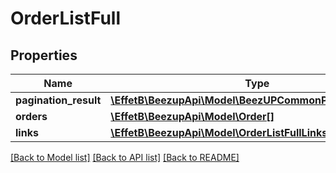 # OrderListFull

## Properties
Name | Type | Description | Notes
------------ | ------------- | ------------- | -------------
**pagination_result** | [**\EffetB\BeezupApi\Model\BeezUPCommonPaginationResult**](BeezUPCommonPaginationResult.md) |  | [optional] 
**orders** | [**\EffetB\BeezupApi\Model\Order[]**](Order.md) |  | 
**links** | [**\EffetB\BeezupApi\Model\OrderListFullLinks**](OrderListFullLinks.md) |  | 

[[Back to Model list]](../README.md#documentation-for-models) [[Back to API list]](../README.md#documentation-for-api-endpoints) [[Back to README]](../README.md)


